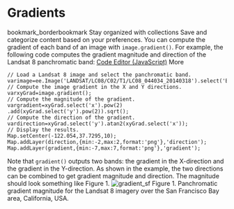  
#  Gradients 
bookmark_borderbookmark Stay organized with collections  Save and categorize content based on your preferences. 
You can compute the gradient of each band of an image with `image.gradient()`. For example, the following code computes the gradient magnitude and direction of the Landsat 8 panchromatic band:
[Code Editor (JavaScript)](https://developers.google.com/earth-engine/guides/image_gradients#code-editor-javascript-sample) More
```
// Load a Landsat 8 image and select the panchromatic band.
varimage=ee.Image('LANDSAT/LC08/C02/T1/LC08_044034_20140318').select('B8');
// Compute the image gradient in the X and Y directions.
varxyGrad=image.gradient();
// Compute the magnitude of the gradient.
vargradient=xyGrad.select('x').pow(2)
.add(xyGrad.select('y').pow(2)).sqrt();
// Compute the direction of the gradient.
vardirection=xyGrad.select('y').atan2(xyGrad.select('x'));
// Display the results.
Map.setCenter(-122.054,37.7295,10);
Map.addLayer(direction,{min:-2,max:2,format:'png'},'direction');
Map.addLayer(gradient,{min:-7,max:7,format:'png'},'gradient');
```

Note that `gradient()` outputs two bands: the gradient in the X-direction and the gradient in the Y-direction. As shown in the example, the two directions can be combined to get gradient magnitude and direction. The magnitude should look something like Figure 1.
![gradient_sf](https://developers.google.com/static/earth-engine/images/Images_gradients_sf.png) Figure 1. Panchromatic gradient magnitude for the Landsat 8 imagery over the San Francisco Bay area, California, USA. 

